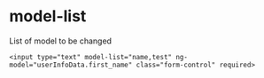 # model-list
List of model to be changed

```<input type="text" model-list="name,test" ng-model="userInfoData.first_name" class="form-control" required>```
